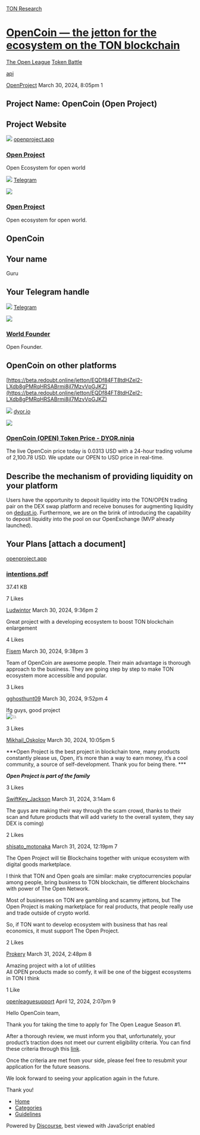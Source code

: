 [TON Research](/)

# [OpenCoin — the jetton for the ecosystem on the TON blockchain](/t/opencoin-the-jetton-for-the-ecosystem-on-the-ton-blockchain/1780)

[The Open League](/c/the-open-league/token-leaderboard/57)  [Token Battle](/c/the-open-league/token-leaderboard/57) 

[api](https://tonresear.ch/tag/api)

    

[OpenProject](https://tonresear.ch/u/OpenProject)   March 30, 2024, 8:05pm  1

## [](#project-name-opencoin-open-project-1)Project Name: OpenCoin (Open Project)

## [](#project-website-2)Project Website

![](https://tonresear.ch/uploads/default/optimized/2X/a/aa3e7ae5d89edb3ac74b1a8903138f5506f304ac_2_500x500.png) [openproject.app](https://openproject.app)

### [Open Project](https://openproject.app)

Open Ecosystem for open world

![](https://telegram.org/img/website_icon.svg?4) [Telegram](https://t.me/OpenCoinCommunity)

![](https://tonresear.ch/uploads/default/original/2X/2/2beae3214e4ac9abdff5fc9c1e07d6ab55a068fd.jpeg)

### [Open Project](https://t.me/OpenCoinCommunity)

Open ecosystem for open world.

## [](#opencoin-3)OpenCoin

## [](#your-name-4)Your name

Guru

## [](#your-telegram-handle-5)Your Telegram handle

![](https://telegram.org/img/website_icon.svg?4) [Telegram](https://t.me/OpenFounder)

![](https://tonresear.ch/uploads/default/original/2X/0/0f274d0a8db9a476337a008570083d6250d7b1f7.jpeg)

### [World Founder](https://t.me/OpenFounder)

Open Founder.

## [](#opencoin-on-other-platforms-6)OpenCoin on other platforms

[https://beta.redoubt.online/jetton/EQDf84FT8tdHZeI2-LXdb8gPMRqHRSABrmi8jI7MzvVpGJKZ](https://beta.redoubt.online/jetton/EQDf84FT8tdHZeI2-LXdb8gPMRqHRSABrmi8jI7MzvVpGJKZ)

![](https://tonresear.ch/uploads/default/original/2X/c/cade172996fdb2e4d0c99c64d9531c9b88a46f2a.png) [dyor.io](https://dyor.io/token/EQDf84FT8tdHZeI2-LXdb8gPMRqHRSABrmi8jI7MzvVpGJKZ)

![](https://tonresear.ch/uploads/default/optimized/2X/b/b826500d1ea599b9a15cbb37efa203b130ae8664_2_690x362.jpeg)

### [OpenCoin (OPEN) Token Price - DYOR.ninja](https://dyor.io/token/EQDf84FT8tdHZeI2-LXdb8gPMRqHRSABrmi8jI7MzvVpGJKZ)

The live OpenCoin price today is 0.0313 USD with a 24-hour trading volume of 2,100.78 USD. We update our OPEN to USD price in real-time.

## [](#describe-the-mechanism-of-providing-liquidity-on-your-platform-7)Describe the mechanism of providing liquidity on your platform

Users have the opportunity to deposit liquidity into the TON/OPEN trading pair on the DEX swap platform and receive bonuses for augmenting liquidity on [dedust.io](http://dedust.io). Furthermore, we are on the brink of introducing the capability to deposit liquidity into the pool on our OpenExchange (MVP already launched).

## [](#your-plans-attach-a-document-8)Your Plans \[attach a document\]

[openproject.app](https://openproject.app/intentions.pdf)

[](https://openproject.app/intentions.pdf)

### [intentions.pdf](https://openproject.app/intentions.pdf)

37.41 KB

  7 Likes

[Ludwintor](https://tonresear.ch/u/Ludwintor) March 30, 2024, 9:36pm  2

Great project with a developing ecosystem to boost TON blockchain enlargement

  4 Likes

[Fisem](https://tonresear.ch/u/Fisem) March 30, 2024, 9:38pm  3

Team of OpenCoin are awesome people. Their main advantage is thorough approach to the business. They are going step by step to make TON ecosystem more accessible and popular.

  3 Likes

[gghosthunt09](https://tonresear.ch/u/gghosthunt09) March 30, 2024, 9:52pm  4

lfg guys, good project  
![:boom:](https://tonresear.ch/images/emoji/twitter/boom.png?v=12 ":boom:")

  3 Likes

[Mikhail\_Oskolov](https://tonresear.ch/u/Mikhail_Oskolov) March 30, 2024, 10:05pm  5

\*\*\*Open Project is the best project in blockchain tone, many products constantly please us, Open, it’s more than a way to earn money, it’s a cool community, a source of self-development. Thank you for being there. \*\*\*

_**Open Project is part of the family**_

  3 Likes

[SwiftKey\_Jackson](https://tonresear.ch/u/SwiftKey_Jackson) March 31, 2024, 3:14am  6

The guys are making their way through the scam crowd, thanks to their scan and future products that will add variety to the overall system, they say DEX is coming)

  2 Likes

[shisato\_motonaka](https://tonresear.ch/u/shisato_motonaka) March 31, 2024, 12:19pm  7

The Open Project will tie Blockchains together with unique ecosystem with digital goods marketplace.

I think that TON and Open goals are similar: make cryptocurrencies popular among people, bring business to TON blockchain, tie different blockchains with power of The Open Network.

Most of businesses on TON are gambling and scammy jettons, but The Open Project is making marketplace for real products, that people really use and trade outside of crypto world.

So, if TON want to develop ecosystem with business that has real economics, it must support The Open Project.

  2 Likes

[Prokery](https://tonresear.ch/u/Prokery) March 31, 2024, 2:48pm  8

Amazing project with a lot of utilities  
All OPEN products made so comfy, it will be one of the biggest ecosystems in TON I think

  1 Like

[openleaguesupport](https://tonresear.ch/u/openleaguesupport) April 12, 2024, 2:07pm  9

Hello OpenCoin team,

Thank you for taking the time to apply for The Open League Season #1.

After a thorough review, we must inform you that, unfortunately, your product’s traction does not meet our current eligibility criteria. You can find these criteria through this [link](https://tonresear.ch/t/about-the-token-leaderboard-minor-league-category/1274).

Once the criteria are met from your side, please feel free to resubmit your application for the future seasons.

We look forward to seeing your application again in the future.

Thank you!

 

*   [Home](/)
*   [Categories](/categories)
*   [Guidelines](/guidelines)

Powered by [Discourse](https://www.discourse.org), best viewed with JavaScript enabled